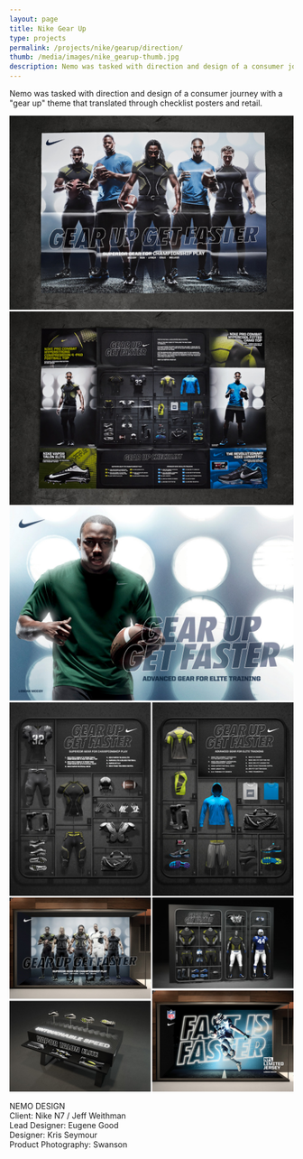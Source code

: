 ```yaml
---
layout: page
title: Nike Gear Up 
type: projects
permalink: /projects/nike/gearup/direction/
thumb: /media/images/nike_gearup-thumb.jpg
description: Nemo was tasked with direction and design of a consumer journey with a "gear up" theme that translated through checklist posters and retail.   
---
```


Nemo was tasked with direction and design of a consumer journey with a "gear up" theme that translated through checklist posters and retail.


![](/media/images/nike_gearup_1.jpg) 
![](/media/images/nike_gearup_2.jpg)
![](/media/images/nike_gearup_3.jpg)
![](/media/images/nike_gearup_4.jpg)
![](/media/images/nike_gearup_5.jpg)


NEMO DESIGN<br/>
Client: Nike N7 / Jeff Weithman<br/>
Lead Designer: Eugene Good<br/>
Designer: Kris Seymour<br/>
Product Photography: Swanson